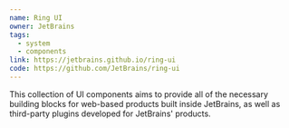 ```yaml
---
name: Ring UI
owner: JetBrains
tags: 
  - system
  - components
link: https://jetbrains.github.io/ring-ui
code: https://github.com/JetBrains/ring-ui
---
```


This collection of UI components aims to provide all of the necessary building blocks for web-based products built inside JetBrains, as well as third-party plugins developed for JetBrains' products.